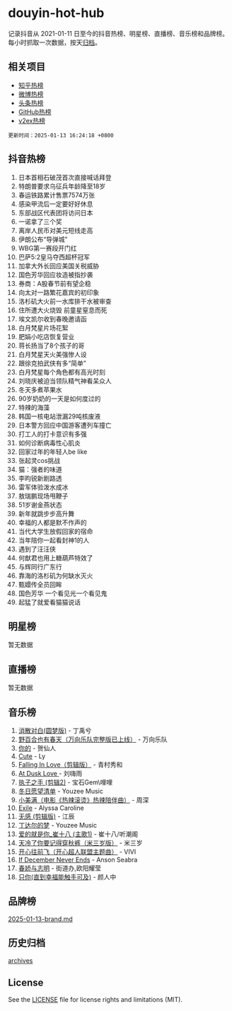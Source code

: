# douyin-hot-hub

记录抖音从 2021-01-11 日至今的抖音热榜、明星榜、直播榜、音乐榜和品牌榜。每小时抓取一次数据，按天[归档](archives)。

## 相关项目

- [知乎热榜](https://github.com/lonnyzhang423/zhihu-hot-hub)
- [微博热榜](https://github.com/lonnyzhang423/weibo-hot-hub)
- [头条热榜](https://github.com/lonnyzhang423/toutiao-hot-hub)
- [GitHub热榜](https://github.com/lonnyzhang423/github-hot-hub)
- [v2ex热榜](https://github.com/lonnyzhang423/v2ex-hot-hub)


`更新时间：2025-01-13 16:24:18 +0800`

## 抖音热榜

1. 日本首相石破茂首次直接喊话拜登
1. 特朗普要求乌征兵年龄降至18岁
1. 春运铁路累计售票7574万张
1. 感染甲流后一定要好好休息
1. 东部战区代表团将访问日本
1. 一诺拿了三个奖
1. 离岸人民币对美元短线走高
1. 伊朗公布“导弹城”
1. WBG第一赛段开门红
1. 巴萨5:2皇马夺西超杯冠军
1. 加拿大外长回应美国关税威胁
1. 国色芳华回应妆造被指抄袭
1. 券商：A股春节前有望企稳
1. 向太对一路繁花嘉宾的初印象
1. 洛杉矶大火前一水库排干水被审查
1. 住所遭大火烧毁 前童星窒息而死
1. 埃文凯尔收到春晚邀请函
1. 白月梵星片场花絮
1. 肥娟小吃店恢复营业
1. 蒋长扬当了8个孩子的哥
1. 白月梵星天火美强惨人设
1. 跟徐克拍武侠有多“简单”
1. 白月梵星每个角色都有高光时刻
1. 刘晓庆被迫当领队精气神看呆众人
1. 冬天多煮苹果水
1. 90岁奶奶的一天是如何度过的
1. 特辣的海藻
1. 韩国一核电站泄漏29吨核废液
1. 日本警方回应中国游客遭列车撞亡
1. 打工人的打卡意识有多强
1. 如何诊断病毒性心肌炎
1. 回家过年的年轻人be like
1. 张起灵cos挑战
1. 猫：强者的味道
1. 李昀锐新剧路透
1. 雷军体验泼水成冰
1. 敖瑞鹏现场甩鞭子
1. 51岁谢金燕状态
1. 新年就跳步步高升舞
1. 幸福的人都是默不作声的
1. 当代大学生放假回家的宿命
1. 当年陪你一起看封神1的人
1. 遇到了汪汪侠
1. 何猷君也用上糖葫芦特效了
1. 与辉同行广东行
1. 靠海的洛杉矶为何缺水灭火
1. 甄嬛传全员回眸
1. 国色芳华 一个看见光一个看见鬼
1. 起猛了就爱看猫猫说话

## 明星榜

暂无数据

## 直播榜

暂无数据

## 音乐榜

1. [消散对白(圆梦版)](https://sf5-hl-cdn-tos.douyinstatic.com/obj/tos-cn-ve-2774/og4jB5I5IizzoZVAAAzWgBMAsMDWoArfwBOiFs) - 丁禹兮
1. [野百合也有春天（万向乐队完整版已上线）](https://sf5-hl-cdn-tos.douyinstatic.com/obj/tos-cn-ve-2774/oMnUxhRAMiAGBqDtIPBQ7ACYQZFlJCftcgeDJE) - 万向乐队
1. [你的](https://sf5-hl-cdn-tos.douyinstatic.com/obj/tos-cn-ve-2774/oYuIeKf42jB7sEV6B2upMdpYAgfrQWj0FeRegh) - 贺仙人
1. [Cute](https://sf5-hl-cdn-tos.douyinstatic.com/obj/tos-cn-ve-2774/o4IbIzHWKAAB4wsS5qMBRiiAlEBGTpQRNfFvuo) - Ly
1. [Falling In Love（剪辑版）](https://sf5-hl-cdn-tos.douyinstatic.com/obj/tos-cn-ve-2774/o8ajpA8zzgBPahbBIO8AcKGBLJezFCRd1wfP9f) - 青村秀和
1. [ At Dusk  Love ](https://sf5-hl-cdn-tos.douyinstatic.com/obj/tos-cn-ve-2774/o8CrpCf5CaYgI4ZrtQgMQAFEfuGqNnRSDQAPBc) - 刘嗨雨
1. [执子之手 (剪辑2)](https://sf3-cdn-tos.douyinstatic.com/obj/tos-cn-ve-2774/oUoZLQjCc31XzqsBnBQUNgeKtYPBcgbFDwtfcu) - 宝石Gem\哩哩
1. [冬日愿望清单](https://sf6-cdn-tos.douyinstatic.com/obj/tos-cn-ve-2774/oIIgUOeamCFCVAzxN6MFRLIBlLGpUqQxeeHrLE) - Youzee Music
1. [小美满（电影《热辣滚烫》热辣陪伴曲）](https://sf5-hl-cdn-tos.douyinstatic.com/obj/tos-cn-ve-2774/o0GAn2lSgfZIDUgtevCGDQYnFg4CwnrBaxbTZL) - 周深
1. [Exile](https://sf5-hl-cdn-tos.douyinstatic.com/obj/tos-cn-ve-2774/oYj4gAQTknKE3WW0Je8KGmQ7z1cA4FefwtbufD) - Alyssa Caroline
1. [无感 (剪辑版)](https://sf5-hl-cdn-tos.douyinstatic.com/obj/tos-cn-ve-2774/o0eIsUzJBDlQaQFC5OFlgbMEZC1TFYBftOBn6p) - 江辰
1. [丁达尔的梦](https://sf5-hl-cdn-tos.douyinstatic.com/obj/tos-cn-ve-2774/oMU3WirUZBVQkAC9ccG5P2IQirziZM2RTInUY) - Youzee Music
1. [爱的就是你_崔十八 (主歌1)](https://sf5-hl-cdn-tos.douyinstatic.com/obj/tos-cn-ve-2774/oI5BO5DhFZ6UTcNCnZaOCBLtZ7WIMQGfgnXf5E) - 崔十八/听潮阁
1. [天冷了你要记得穿秋裤（米三岁版）](https://sf5-hl-cdn-tos.douyinstatic.com/obj/tos-cn-ve-2774/oQlIwVIDWiZ6BQilAorS7MA0AgCkQDvcZAdm1) - 米三岁
1. [开心往前飞（开心超人联盟主题曲）](https://sf5-hl-cdn-tos.douyinstatic.com/obj/tos-cn-ve-2774/9d8fb7c82cf1421fb93a9fe925275e0a) - VIVI
1. [If December Never Ends](https://sf5-hl-cdn-tos.douyinstatic.com/obj/tos-cn-ve-2774/oY1IQMoTgCFIBg8RZifyqlBBt1UFgitTYmxeOS) - Anson Seabra
1. [春娇与志明](https://sf5-hl-cdn-tos.douyinstatic.com/obj/tos-cn-ve-2774/e530d8fceb7044b39707d7f9ff54add1) - 街道办,欧阳耀莹
1. [只你(直到幸福能触手可及)](https://sf5-hl-cdn-tos.douyinstatic.com/obj/tos-cn-ve-2774/o0lBkRDzFTeaVSUz3ZZSCBVtZ5DIMQGfgmEAuE) - 颜人中

## 品牌榜

[2025-01-13-brand.md](archives/2025-01-13-brand.md)

## 历史归档

[archives](archives)

## License

See the [LICENSE](LICENSE) file for license rights and limitations (MIT).

